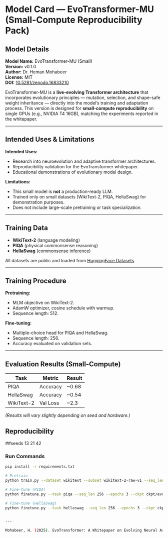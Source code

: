 # Model Card — EvoTransformer-MU (Small-Compute Reproducibility Pack)

## Model Details

**Model Name:** EvoTransformer-MU (Small)  
**Version:** v0.1.0  
**Author:** Dr. Heman Mohabeer  
**License:** MIT  
**DOI:** [10.5281/zenodo.16833210](https://doi.org/10.5281/zenodo.16833210)  

EvoTransformer-MU is a **live-evolving Transformer architecture** that incorporates evolutionary principles
— mutation, selection, and shape-safe weight inheritance — directly into the model’s training and adaptation
process. This version is designed for **small-compute reproducibility** on single GPUs (e.g., NVIDIA T4 16GB),
matching the experiments reported in the whitepaper.

---

## Intended Uses & Limitations

**Intended Uses:**
- Research into neuroevolution and adaptive transformer architectures.
- Reproducibility validation for the EvoTransformer whitepaper.
- Educational demonstrations of evolutionary model design.

**Limitations:**
- This small model is **not** a production-ready LLM.
- Trained only on small datasets (WikiText-2, PIQA, HellaSwag) for demonstration purposes.
- Does not include large-scale pretraining or task specialization.

---

## Training Data

- **WikiText-2** (language modeling)
- **PIQA** (physical commonsense reasoning)
- **HellaSwag** (commonsense inference)

All datasets are public and loaded from [HuggingFace Datasets](https://huggingface.co/datasets).

---

## Training Procedure

**Pretraining:**  
- MLM objective on WikiText-2.
- AdamW optimizer, cosine schedule with warmup.
- Sequence length: 512.

**Fine-tuning:**  
- Multiple-choice head for PIQA and HellaSwag.
- Sequence length: 256.
- Accuracy evaluated on validation sets.

---

## Evaluation Results (Small-Compute)

| Task       | Metric    | Result |
|------------|-----------|--------|
| PIQA       | Accuracy  | ~0.68  |
| HellaSwag  | Accuracy  | ~0.54  |
| WikiText-2 | Val Loss  | ~2.3   |

*(Results will vary slightly depending on seed and hardware.)*

## Reproducibility

 ##seeds
 13
 21
 42



### Run Commands
```bash
pip install -r requirements.txt

# Pretrain
python train.py --dataset wikitext --subset wikitext-2-raw-v1 --seq_len 512 --epochs 3 --save ckpt/evo_small.pt --seed 42

# Fine-tune (PIQA)
python finetune.py --task piqa --seq_len 256 --epochs 3 --ckpt ckpt/evo_small.pt --seed 42

# Fine-tune (HellaSwag)
python finetune.py --task hellaswag --seq_len 256 --epochs 3 --ckpt ckpt/evo_small.pt --seed 42


---

Mohabeer, H. (2025). EvoTransformer: A Whitepaper on Evolving Neural Architectures for Open-Ended AI (Version V1). Zenodo. https://doi.org/10.5281/zenodo.16833210

